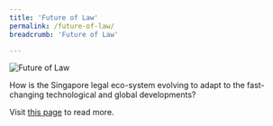 ```yaml
---
title: 'Future of Law'
permalink: /future-of-law/
breadcrumb: 'Future of Law'

---
```


<div class="image">
  <img src="/images/FutureofLaw1.jpeg/" title="Future of Law" alt="Future of Law">
</div>

How is the Singapore legal eco-system evolving to adapt to the fast-changing technological and global developments?

Visit [this page](/articles/future-of-law/) to read more. 
